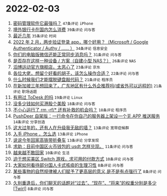 # 2022-02-03

1. [密码管理软件它最强吗？](https://www.v2ex.com/t/831755) `47条评论` `iPhone`
1. [境外银行卡在国内怎么消费](https://www.v2ex.com/t/831758) `39条评论` `问与答`
1. [最近几年](https://www.v2ex.com/t/831756) `35条评论` `时间`
1. [2022 年 2 月，两步验证登录 app，哪个好用？（Microsoft / Google Authenticator / Authy / …… ）](https://www.v2ex.com/t/831772) `34条评论` `信息安全`
1. [你们的电脑版微信还能正常同步消息吗？](https://www.v2ex.com/t/831742) `31条评论` `问与答`
1. [是否存在这样一种设备 / 方案（自建小型 NAS？）](https://www.v2ex.com/t/831783) `26条评论` `NAS`
1. [滔博运动官方旗舰店，太恶心了](https://www.v2ex.com/t/831782) `23条评论` `京东`
1. [各位大佬，想留个好看的胡子，该怎么操作合适？](https://www.v2ex.com/t/831737) `22条评论` `问与答`
1. [什么时候我们才能摆脱键盘敲代码？](https://www.v2ex.com/t/831764) `21条评论` `程序员`
1. [在新加坡三年想回来了，广东地区有什么外企推荐吗(或省外可以远程的)](https://www.v2ex.com/t/831752) `21条评论` `职场话题`
1. [有用过 ToDesk 的吗](https://www.v2ex.com/t/831784) `19条评论` `Linux`
1. [没多少钱如何买港股个美股](https://www.v2ex.com/t/831766) `18条评论` `问与答`
1. [不小心运行了 rm -rf/* 还有补救的机会吗？](https://www.v2ex.com/t/831763) `18条评论` `程序员`
1. [PushDeer 自架版：一行命令在你自己的服务器上架设一个无 APP 推送服务](https://www.v2ex.com/t/831778) `14条评论` `分享创造`
1. [这大过年的，还有人在升级我无敌的墙？](https://www.v2ex.com/t/831781) `13条评论` `宽带症候群`
1. [入手 iPhone ，怎么选](https://www.v2ex.com/t/831780) `13条评论` `iPhone`
1. [说说今年回家高铁带折叠车](https://www.v2ex.com/t/831735) `13条评论` `分享发现`
1. [求助：目前中国区火币钱包的 usdt 怎样兑现。](https://www.v2ex.com/t/831747) `11条评论` `问与答`
1. [越来越不敢回家](https://www.v2ex.com/t/831773) `10条评论` `生活`
1. [迫于想买美区 Switch 游戏，求可用的付款方式](https://www.v2ex.com/t/831749) `10条评论` `问与答`
1. [大家如何看待部分国人卡式咳痰的生理习性](https://www.v2ex.com/t/831792) `8条评论` `问与答`
1. [某些事物的自然规律被人们赋予了更高层的意义,是不是有点强行了](https://www.v2ex.com/t/831779) `8条评论` `问与答`
1. [久别重逢后，你们聊天的话题对“过去”、“现在”、“将来”的权重分别是多少 [Twirl]](https://www.v2ex.com/t/831748) `8条评论` `问与答`
